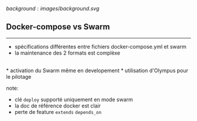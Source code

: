 $background:images/background.svg$
## Docker-compose vs Swarm
---
* spécifications différentes entre fichiers docker-compose.yml et swarm
* la maintenance des 2 formats est complèxe  
<br/>
* activation du Swarm même en developement
* utilisation d'Olympus pour le pilotage

note:
* clé `deploy` supporté uniquement en mode swarm
* la doc de référence docker est clair
* perte de feature `extends` `depends_on`
